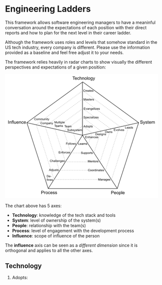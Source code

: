 # Engineering Ladders

This framework allows software engineering managers to have a meaninful conversation around the expectations of each position with their direct reports and how to plan for the next level in their career ladder.

Although the framework uses roles and levels that somehow standard in the US tech industry, every company is different. Please use the information provided as a baseline and feel free adjust it to your needs.

The framework relies heavily in radar charts to show visually the different perspectives and expectations of a given position:

![Template Chart](charts/template.png?s=300 "Template Chart")

The chart above has 5 axes:
* **Technology**: knowledge of the tech stack and tools
* **System**: level of ownership of the system(s)
* **People**: relationship with the team(s)
* **Process**: level of engagement with the development process
* **Influence**: scope of influence of the person

The **influence** axis can be seen as a *different dimension* since it is orthogonal and applies to all the other axes.


## Technology

1. Adopts:
